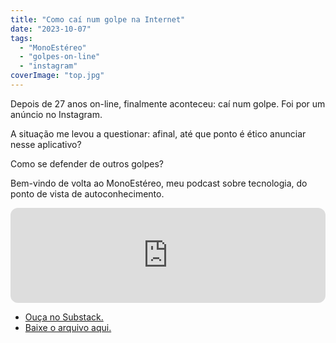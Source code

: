 ```yaml
---
title: "Como caí num golpe na Internet"
date: "2023-10-07"
tags: 
  - "MonoEstéreo"
  - "golpes-on-line"
  - "instagram"
coverImage: "top.jpg"
---
```


Depois de 27 anos on-line, finalmente aconteceu: caí num golpe. Foi por um anúncio no Instagram.

A situação me levou a questionar: afinal, até que ponto é ético anunciar nesse aplicativo?

Como se defender de outros golpes?

Bem-vindo de volta ao MonoEstéreo, meu podcast sobre tecnologia, do ponto de vista de autoconhecimento.

<iframe style="border-radius:12px" src="https://open.spotify.com/embed/episode/4VQ8aDcrSXNscDuSk60xgn?utm_source=generator" width="100%" height="152" frameborder="0" allowfullscreen allow="autoplay; clipboard-write; encrypted-media; fullscreen; picture-in-picture" loading="lazy"></iframe>

- [Ouça no Substack.](https://textosobretela.com/p/como-cai-num-golpe-na-internet#details)
- [Baixe o arquivo aqui.](https://archive.org/download/cai_num_golpe/cai_num_golpe.mp3)

